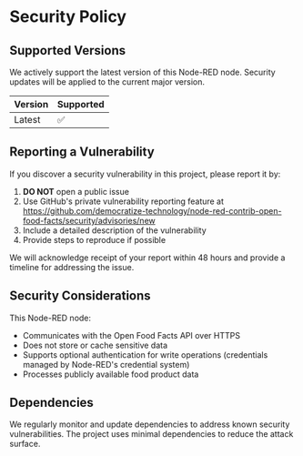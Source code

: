 # Security Policy

## Supported Versions

We actively support the latest version of this Node-RED node. Security updates will be applied to the current major version.

| Version | Supported          |
| ------- | ------------------ |
| Latest  | :white_check_mark: |

## Reporting a Vulnerability

If you discover a security vulnerability in this project, please report it by:

1. **DO NOT** open a public issue
2. Use GitHub's private vulnerability reporting feature at https://github.com/democratize-technology/node-red-contrib-open-food-facts/security/advisories/new
3. Include a detailed description of the vulnerability
4. Provide steps to reproduce if possible

We will acknowledge receipt of your report within 48 hours and provide a timeline for addressing the issue.

## Security Considerations

This Node-RED node:
- Communicates with the Open Food Facts API over HTTPS
- Does not store or cache sensitive data
- Supports optional authentication for write operations (credentials managed by Node-RED's credential system)
- Processes publicly available food product data

## Dependencies

We regularly monitor and update dependencies to address known security vulnerabilities. The project uses minimal dependencies to reduce the attack surface.
